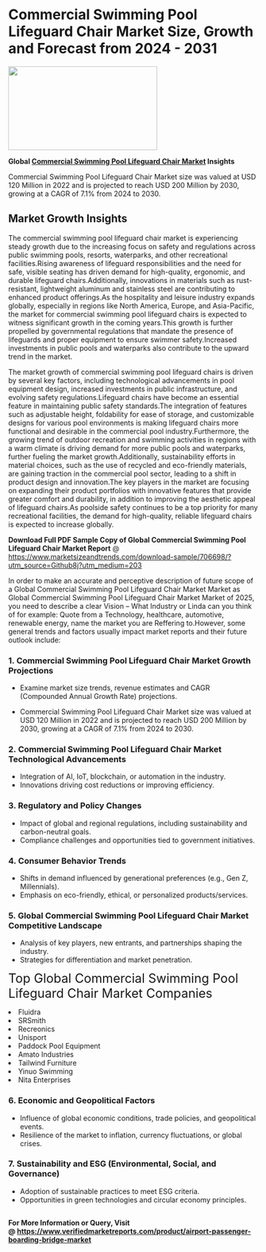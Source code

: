<H1>Commercial Swimming Pool Lifeguard Chair Market Size, Growth and Forecast from 2024 - 2031</H1><img class="aligncenter size-medium wp-image-584254" src="https://thirdeyenews.in/wp-content/uploads/2024/09/Global-Market-Research-300x168.jpeg" alt="" width="300" height="168" /><p><strong>Global&nbsp;<a href="https://www.marketsizeandtrends.com/download-sample/706698/?utm_source=Github8j?utm_medium=203">Commercial Swimming Pool Lifeguard Chair Market</a> Insights</strong></p><p>Commercial Swimming Pool Lifeguard Chair Market size was valued at USD 120 Million in 2022 and is projected to reach USD 200 Million by 2030, growing at a CAGR of 7.1% from 2024 to 2030.</p><p><h2>Market Growth Insights</h2> <p>The commercial swimming pool lifeguard chair market is experiencing steady growth due to the increasing focus on safety and regulations across public swimming pools, resorts, waterparks, and other recreational facilities.Rising awareness of lifeguard responsibilities and the need for safe, visible seating has driven demand for high-quality, ergonomic, and durable lifeguard chairs.Additionally, innovations in materials such as rust-resistant, lightweight aluminum and stainless steel are contributing to enhanced product offerings.As the hospitality and leisure industry expands globally, especially in regions like North America, Europe, and Asia-Pacific, the market for commercial swimming pool lifeguard chairs is expected to witness significant growth in the coming years.This growth is further propelled by governmental regulations that mandate the presence of lifeguards and proper equipment to ensure swimmer safety.Increased investments in public pools and waterparks also contribute to the upward trend in the market.</p> <p>The market growth of commercial swimming pool lifeguard chairs is driven by several key factors, including technological advancements in pool equipment design, increased investments in public infrastructure, and evolving safety regulations.Lifeguard chairs have become an essential feature in maintaining public safety standards.The integration of features such as adjustable height, foldability for ease of storage, and customizable designs for various pool environments is making lifeguard chairs more functional and desirable in the commercial pool industry.Furthermore, the growing trend of outdoor recreation and swimming activities in regions with a warm climate is driving demand for more public pools and waterparks, further fueling the market growth.Additionally, sustainability efforts in material choices, such as the use of recycled and eco-friendly materials, are gaining traction in the commercial pool sector, leading to a shift in product design and innovation.The key players in the market are focusing on expanding their product portfolios with innovative features that provide greater comfort and durability, in addition to improving the aesthetic appeal of lifeguard chairs.As poolside safety continues to be a top priority for many recreational facilities, the demand for high-quality, reliable lifeguard chairs is expected to increase globally.<p><span class=""><strong>Download Full PDF Sample Copy of Global Commercial Swimming Pool Lifeguard Chair Market Report</strong> @ <a href="https://www.marketsizeandtrends.com/download-sample/706698/?utm_source=Github8j?utm_medium=203" target="_blank">https://www.marketsizeandtrends.com/download-sample/706698/?utm_source=Github8j?utm_medium=203</a></span></p><p>In order to make an accurate and perceptive description of future scope of a Global&nbsp;Commercial Swimming Pool Lifeguard Chair Market Market as Global&nbsp;Commercial Swimming Pool Lifeguard Chair Market Market of 2025, you need to describe a clear Vision &ndash; What Industry or Linda can you think of for example: Quote from a Technology, healthcare, automotive, renewable energy, name the market you are Reffering to.However, some general trends and factors usually impact market reports and their future outlook include:</p><h3>1.&nbsp;<strong>Commercial Swimming Pool Lifeguard Chair Market Growth Projections</strong></h3><ul><li>Examine market size trends, revenue estimates and CAGR (Compounded Annual Growth Rate) projections.</li><li><p>Commercial Swimming Pool Lifeguard Chair Market size was valued at USD 120 Million in 2022 and is projected to reach USD 200 Million by 2030, growing at a CAGR of 7.1% from 2024 to 2030.</p></li></ul><h3>2.&nbsp;<strong>Commercial Swimming Pool Lifeguard Chair Market Technological Advancements</strong></h3><ul><li>Integration of AI, IoT, blockchain, or automation in the industry.</li><li>Innovations driving cost reductions or improving efficiency.</li></ul><h3>3.&nbsp;<strong>Regulatory and Policy Changes</strong></h3><ul><li>Impact of global and regional regulations, including sustainability and carbon-neutral goals.</li><li>Compliance challenges and opportunities tied to government initiatives.</li></ul><h3>4.&nbsp;<strong>Consumer Behavior Trends</strong></h3><ul><li>Shifts in demand influenced by generational preferences (e.g., Gen Z, Millennials).</li><li>Emphasis on eco-friendly, ethical, or personalized products/services.</li></ul><h3>5.&nbsp;<strong>Global Commercial Swimming Pool Lifeguard Chair Market Competitive Landscape</strong></h3><ul><li>Analysis of key players, new entrants, and partnerships shaping the industry.</li><li>Strategies for differentiation and market penetration.</li></ul><p data-pm-slice="1 1 []"><span style="color: inherit; font-family: inherit; font-size: 25px;">Top Global Commercial Swimming Pool Lifeguard Chair Market Companies</span></p><div class="" data-test-id=""><p><li>Fluidra</li><li> SRSmith</li><li> Recreonics</li><li> Unisport</li><li> Paddock Pool Equipment</li><li> Amato Industries</li><li> Tailwind Furniture</li><li> Yinuo Swimming</li><li> Nita Enterprises</li></p></div><h3>6.&nbsp;<strong>Economic and Geopolitical Factors</strong></h3><ul><li>Influence of global economic conditions, trade policies, and geopolitical events.</li><li>Resilience of the market to inflation, currency fluctuations, or global crises.</li></ul><h3>7.&nbsp;<strong>Sustainability and ESG (Environmental, Social, and Governance)</strong></h3><ul><li>Adoption of sustainable practices to meet ESG criteria.</li><li>Opportunities in green technologies and circular economy principles.</li></ul><h2><strong style="font-size: 14px;">For More Information or Query, Visit @&nbsp;</strong><a style="background-color: #ffffff; font-size: 14px;" href="https://www.marketsizeandtrends.com/report/commercial-swimming-pool-lifeguard-chair-market/" target="_blank">https://www.verifiedmarketreports.com/product/airport-passenger-boarding-bridge-market</a></h2>
